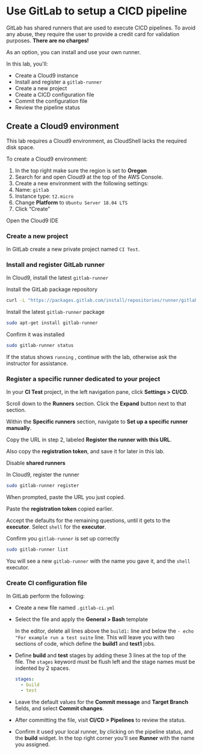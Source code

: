 # Use GitLab to setup a CICD pipeline

GitLab has shared runners that are used to execute CICD pipelines. To avoid any abuse, they require the user to provide a credit card for validation purposes. **There are no charges!**

As an option, you can install and use your own runner. 

In this lab, you'll: 

* Create a Cloud9 instance
* Install and register a `gitlab-runner`
* Create a new project
* Create a CICD configuration file
* Commit the configuration file
* Review the pipeline status



## Create a Cloud9 environment

This lab requires a Cloud9 environment, as CloudShell lacks the required disk space.

To create a Cloud9 environment:

1. In the top right make sure the region is set to **Oregon**
2. Search for and open Cloud9 at the top of the AWS Console.
3. Create a new environment with the following settings:
4. Name: `gitlab`
5. Instance type: `t2.micro`
6. Change **Platform** to `Ubuntu Server 18.04 LTS`
7. Click “Create”

Open the Cloud9 IDE



### Create a new project

In GitLab create a new private project named `CI Test`. 

### Install and register GitLab runner

In Cloud9, install the latest `gitlab-runner`

Install the GitLab package repository

```bash
curl -L "https://packages.gitlab.com/install/repositories/runner/gitlab-runner/script.deb.sh" | sudo bash
```



Install the latest `gitlab-runner` package

```bash
sudo apt-get install gitlab-runner
```



Confirm it was installed 

```bash
sudo gitlab-runner status
```

If the status shows `running` , continue with the lab, otherwise ask the instructor for assistance.

### Register a specific runner dedicated to your project

In your **CI Test** project, in the left navigation pane, click **Settings > CI/CD**.

Scroll down to the **Runners** section. Click the **Expand** button next to that section.

Within the **Specific runners** section, navigate to **Set up a specific runner manually**.

Copy the URL in step 2, labeled **Register the runner with this URL**.

Also copy the **registration token**, and save it for later in this lab.

Disable **shared runners**

In Cloud9, register the runner

```bash
sudo gitlab-runner register
```

When prompted, paste the URL you just copied. 

Paste the **registration token** copied earlier.

Accept the defaults for the remaining questions, until it gets to the **executor**. Select `shell` for the **executor**.

Confirm you `gitlab-runner` is set up correctly

```bash
sudo gitlab-runner list
```

You will see a new `gitlab-runner` with the name you gave it, and the `shell` executor.

### Create CI configuration file

In GitLab perform the following:

* Create a new file named `.gitlab-ci.yml`

* Select the file and apply the **General > Bash** template 

  In the editor, delete all lines above the `build1:` line and below the `- echo "For example run a test suite` line. This will leave you with two sections of code, which define the **build1** and **test1** jobs.

* Define **build** and **test** stages by adding these 3 lines at the top of the file. The `stages` keyword must be flush left and the stage names must be indented by 2 spaces.

  ```yaml
  stages:
    - build
    - test
  ```

* Leave the default values for the **Commit message** and **Target Branch** fields, and select **Commit changes**.

* After committing the file, visit **CI/CD > Pipelines** to review the status.

* Confirm it used your local runner, by clicking on the pipeline status, and the **build** widget. In the top right corner you'll see **Runner** with the name you assigned.




